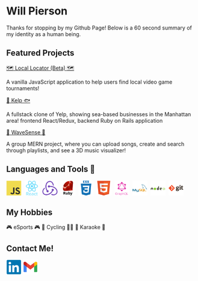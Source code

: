 
<h1>Will Pierson</h1>
<p>Thanks for stopping by my Github Page! Below is a 60 second summary of my identity as a human being.</p>

<h2>Featured Projects</h2>

<a href="https://willcpierson.github.io/local-locator-app/"> 🗺️ Local Locator (Beta) 🗺️</a>
<p>A vanilla JavaScript application to help users find local video game tournaments!</p>

<a href="https://willcpierson.github.io/local-locator-app/">🎣 Kelp 🐟</a>
<p>A fullstack clone of Yelp, showing sea-based businesses in the Manhattan area! frontend React/Redux, backend Ruby on Rails application</p>

<a href="https://willcpierson.github.io/local-locator-app/"> 🎵 WaveSense 🎼 </a>
<p>A group MERN project, where you can upload songs, create and search through playlists, and see a 3D music visualizer!</p>


<h2>Languages and Tools 🔧</h2>

<div>
  <img src="https://github.com/devicons/devicon/blob/master/icons/javascript/javascript-original.svg" title="JavaScript" alt="JavaScript" width="40" height="40"/>&nbsp;
  <img src="https://github.com/devicons/devicon/blob/master/icons/react/react-original-wordmark.svg" title="React" alt="React" width="40" height="40"/>&nbsp;
  <img src="https://github.com/devicons/devicon/blob/master/icons/redux/redux-original.svg" title="Redux" alt="Redux " width="40" height="40"/>&nbsp;
  <img src="https://github.com/devicons/devicon/blob/master/icons/ruby/ruby-original-wordmark.svg" title="Ruby" alt="Ruby" width="40" height="40"/>&nbsp;
  <img src="https://github.com/devicons/devicon/blob/master/icons/css3/css3-plain-wordmark.svg"  title="CSS3" alt="CSS" width="40" height="40"/>&nbsp;
  <img src="https://github.com/devicons/devicon/blob/master/icons/html5/html5-original.svg" title="HTML5" alt="HTML" width="40" height="40"/>&nbsp;
  <img src="https://github.com/devicons/devicon/blob/master/icons/graphql/graphql-plain-wordmark.svg" title="GraphQL" alt="GraphQL" width="40" height="40"/>&nbsp;
  <img src="https://github.com/devicons/devicon/blob/master/icons/mysql/mysql-original-wordmark.svg" title="MySQL"  alt="MySQL" width="40" height="40"/>&nbsp;
  <img src="https://github.com/devicons/devicon/blob/master/icons/nodejs/nodejs-original-wordmark.svg" title="NodeJS" alt="NodeJS" width="40" height="40"/>&nbsp;
  <img src="https://github.com/devicons/devicon/blob/master/icons/git/git-original-wordmark.svg" title="Git" **alt="Git" width="40" height="40"/>
</div>

<h2>My Hobbies</h2>
<p> 🎮 eSports 🎮 🚴 Cycling 🚴‍♂️ 🎤 Karaoke 🎤</p>

<h2>Contact Me!</h2>
<a href="https://www.linkedin.com/in/will-pierson-63a86318a/"><img src="https://github.com/devicons/devicon/blob/master/icons/linkedin/linkedin-original.svg" title="LinkedIn" alt="LinkedIn" height="40" width="40"></a>
<a href="<a href="mailto:willcpierson@gmail.com"><img src="https://raw.githubusercontent.com/github/explore/8f19e4dbbf13418dc1b1d58bb265953553c15a46/topics/gmail/gmail.png" title="Gmail" alt="Gmail" height="40" width="40">

<!--
**willcpierson/willcpierson** is a ✨ _special_ ✨ repository because its `README.md` (this file) appears on your GitHub profile.

Here are some ideas to get you started:


- 🔭 I’m currently working on ...
- 🌱 I’m currently learning ...
- 👯 I’m looking to collaborate on ...
- 🤔 I’m looking for help with ...
- 💬 Ask me about ...
- 📫 How to reach me: ...
- 😄 Pronouns: ...
- ⚡ Fun fact: ...
-->
